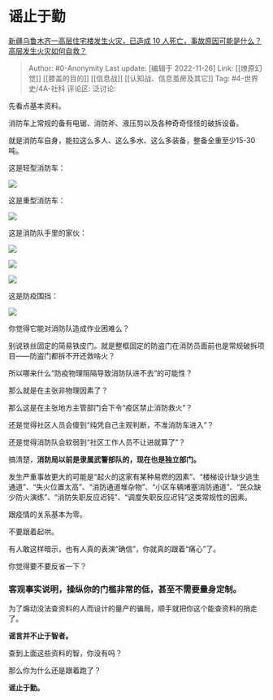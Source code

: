 # 谣止于勤
[新疆乌鲁木齐一高层住宅楼发生火灾，已造成 10 人死亡，事故原因可能是什么？高层发生火灾如何自救？](https://www.zhihu.com/question/568741475/answer/2775502547)
> Author: #0-Anonymity
> Last update: [编辑于 2022-11-26]
> Link: [[燎原幻觉]] [[膝盖的目的]] [[信息战]] [[认知战、信息茧房及其它]]
> Tag: #4-世界史/4A-社科
> 评论区:
> 泛讨论:

先看点基本资料。

消防车上常规的备有电锯、消防斧、液压剪以及各种奇奇怪怪的破拆设备。

就是消防车自身，能拉这么多人、这么多水、这么多装备，整备全重至少15-30吨。

这是轻型消防车：

![](https://picx.zhimg.com/50/v2-20e71571d9757b9ee4a238a871e70260_720w.jpg?source=1940ef5c)

这是重型消防车：

![](https://pica.zhimg.com/50/v2-a78a9ffa8502cc8e5635fcb52969e6cd_720w.jpg?source=1940ef5c)

这是消防队手里的家伙：

![](https://picx.zhimg.com/50/v2-13c35de29b8e48e116a138e83e50e4b0_720w.jpg?source=1940ef5c)

![](https://pica.zhimg.com/50/v2-6b10d5db35c2eb45611b21cd831010b2_720w.jpg?source=1940ef5c)

![](https://picx.zhimg.com/50/v2-631ac332b4b41cc11cb1e3df07060fc1_720w.jpg?source=1940ef5c)

这是防疫围挡：

![](https://pic1.zhimg.com/50/v2-023e22e408839118c19c4f52ae884d95_720w.jpg?source=1940ef5c)

你觉得它能对消防队造成作业困难么？

别说铁丝固定的简易铁皮门。就是整框固定的防盗门在消防员面前也是常规破拆项目——防盗门都拆不开还救啥火？

所以哪来什么“防疫物理阻隔导致消防队进不去”的可能性？

那么就是在主张非物理因素了？

那么这是在主张地方主管部门会下令“疫区禁止消防救火”？

还是觉得社区人员会傻到“纯凭自己主观判断，不准消防车进入”？

还是觉得消防队会软弱到“社区工作人员不让进就算了”？

搞清楚，**消防局以前是隶属武警部队的，现在也是独立部门。**

发生严重事故更大的可能是“起火的这家有某种易燃的因素”、“楼梯设计缺少逃生通道”、“失火位置太高”、“消防通道堆杂物”、“小区车辆堵塞消防通道”、“民众缺少防火演练”、“消防失职反应迟钝”、“调度失职反应迟钝”这类常规性的因素。

跟疫情的关系基本为零。

不要跟着起哄。

有人敢这样暗示，也有人真的表演“确信”，你就真的跟着“痛心”了。

你觉得要不要反省一下？

### 客观事实说明，操纵你的门槛非常的低，甚至不需要量身定制。

为了煽动没法查资料的人而设计的量产的骗局，顺手就把你这个能查资料的捎走了。

**谣言并不止于智者。**

查到上面这些资料的智，你没有吗？

那么你为什么还是跟着跑了？

**谣止于勤。**

